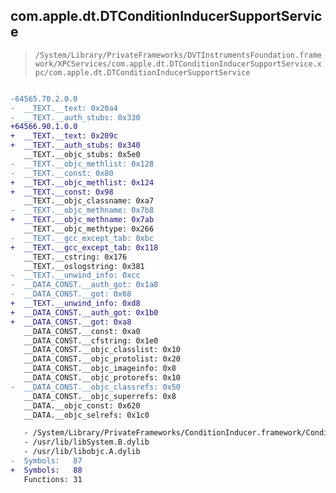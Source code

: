 ## com.apple.dt.DTConditionInducerSupportService

> `/System/Library/PrivateFrameworks/DVTInstrumentsFoundation.framework/XPCServices/com.apple.dt.DTConditionInducerSupportService.xpc/com.apple.dt.DTConditionInducerSupportService`

```diff

-64565.70.2.0.0
-  __TEXT.__text: 0x20a4
-  __TEXT.__auth_stubs: 0x330
+64566.90.1.0.0
+  __TEXT.__text: 0x209c
+  __TEXT.__auth_stubs: 0x340
   __TEXT.__objc_stubs: 0x5e0
-  __TEXT.__objc_methlist: 0x128
-  __TEXT.__const: 0x80
+  __TEXT.__objc_methlist: 0x124
+  __TEXT.__const: 0x98
   __TEXT.__objc_classname: 0xa7
-  __TEXT.__objc_methname: 0x7b8
+  __TEXT.__objc_methname: 0x7ab
   __TEXT.__objc_methtype: 0x266
-  __TEXT.__gcc_except_tab: 0xbc
+  __TEXT.__gcc_except_tab: 0x118
   __TEXT.__cstring: 0x176
   __TEXT.__oslogstring: 0x381
-  __TEXT.__unwind_info: 0xcc
-  __DATA_CONST.__auth_got: 0x1a8
-  __DATA_CONST.__got: 0x68
+  __TEXT.__unwind_info: 0xd8
+  __DATA_CONST.__auth_got: 0x1b0
+  __DATA_CONST.__got: 0xa8
   __DATA_CONST.__const: 0xa0
   __DATA_CONST.__cfstring: 0x1e0
   __DATA_CONST.__objc_classlist: 0x10
   __DATA_CONST.__objc_protolist: 0x20
   __DATA_CONST.__objc_imageinfo: 0x8
   __DATA_CONST.__objc_protorefs: 0x10
-  __DATA_CONST.__objc_classrefs: 0x50
   __DATA_CONST.__objc_superrefs: 0x8
   __DATA.__objc_const: 0x620
   __DATA.__objc_selrefs: 0x1c0

   - /System/Library/PrivateFrameworks/ConditionInducer.framework/ConditionInducer
   - /usr/lib/libSystem.B.dylib
   - /usr/lib/libobjc.A.dylib
-  Symbols:   87
+  Symbols:   88
   Functions: 31
 

```
